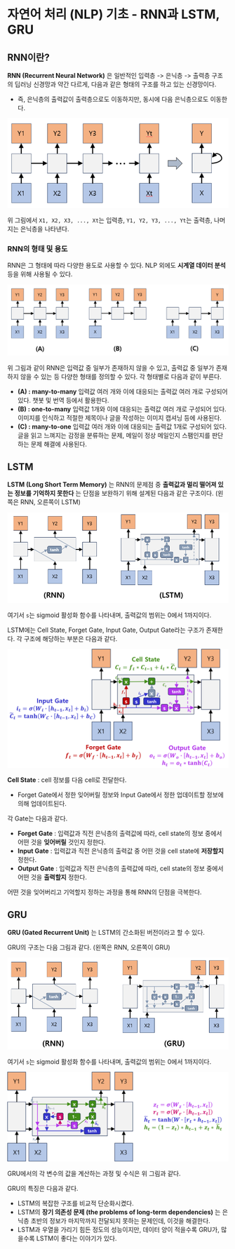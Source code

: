 # 자연어 처리 (NLP) 기초 - RNN과 LSTM, GRU

## RNN이란?
**RNN (Recurrent Neural Network)** 은 일반적인 입력층 -> 은닉층 -> 출력층 구조의 딥러닝 신경망과 약간 다르게, 다음과 같은 형태의 구조를 하고 있는 신경망이다.
* 즉, 은닉층의 출력값이 출력층으로도 이동하지만, 동시에 다음 은닉층으로도 이동한다.

![RNN의 구조](./images/RNN_1.PNG)

위 그림에서 ```X1, X2, X3, ..., Xt```는 입력층, ```Y1, Y2, Y3, ..., Yt```는 출력층, 나머지는 은닉층을 나타낸다.

### RNN의 형태 및 용도
RNN은 그 형태에 따라 다양한 용도로 사용할 수 있다. NLP 외에도 **시계열 데이터 분석** 등을 위해 사용될 수 있다.

![RNN의 형태](./images/RNN_2.PNG)

위 그림과 같이 RNN은 입력값 중 일부가 존재하지 않을 수 있고, 출력값 중 일부가 존재하지 않을 수 있는 등 다양한 형태를 정의할 수 있다. 각 형태별로 다음과 같이 부른다.

* **(A) : many-to-many** 입력값 여러 개와 이에 대응되는 출력값 여러 개로 구성되어 있다. 챗봇 및 번역 등에서 활용한다.
* **(B) : one-to-many** 입력값 1개와 이에 대응되는 출력값 여러 개로 구성되어 있다. 이미지를 인식하고 적절한 제목이나 글을 작성하는 이미지 캡셔닝 등에 사용된다.
* **(C) : many-to-one** 입력값 여러 개와 이에 대응되는 출력값 1개로 구성되어 있다. 글을 읽고 느껴지는 감정을 분류하는 문제, 메일이 정상 메일인지 스팸인지를 판단하는 문제 해결에 사용된다.

## LSTM
**LSTM (Long Short Term Memory)** 는 RNN의 문제점 중 **출력값과 멀리 떨어져 있는 정보를 기억하지 못한다** 는 단점을 보완하기 위해 설계된 다음과 같은 구조이다. (왼쪽은 RNN, 오른쪽이 LSTM)

![LSTM의 구조](./images/RNN_3.PNG)

여기서 ```s```는 sigmoid 활성화 함수를 나타내며, 출력값의 범위는 0에서 1까지이다.

LSTM에는 Cell State, Forget Gate, Input Gate, Output Gate라는 구조가 존재한다. 각 구조에 해당하는 부분은 다음과 같다.

![LSTM의 State 및 Gate](./images/RNN_4.PNG)

**Cell State** : cell 정보를 다음 cell로 전달한다.
* Forget Gate에서 정한 잊어버릴 정보와 Input Gate에서 정한 업데이트할 정보에 의해 업데이트된다.

각 Gate는 다음과 같다.
* **Forget Gate** : 입력값과 직전 은닉층의 출력값에 따라, cell state의 정보 중에서 어떤 것을 **잊어버릴** 것인지 정한다.
* **Input Gate** : 입력값과 직전 은닉층의 출력값 중 어떤 것을 cell state에 **저장할지** 정한다.
* **Output Gate** : 입력값과 직전 은닉층의 출력값에 따라, cell state의 정보 중에서 어떤 것을 **출력할지** 정한다.

어떤 것을 잊어버리고 기억할지 정하는 과정을 통해 RNN의 단점을 극복한다.

## GRU
**GRU (Gated Recurrent Unit)** 는 LSTM의 간소화된 버전이라고 할 수 있다.

GRU의 구조는 다음 그림과 같다. (왼쪽은 RNN, 오른쪽이 GRU)

![GRU의 구조](./images/RNN_5.PNG)

여기서 ```s```는 sigmoid 활성화 함수를 나타내며, 출력값의 범위는 0에서 1까지이다.

![GRU의 구조](./images/RNN_6.PNG)

GRU에서의 각 변수의 값을 계산하는 과정 및 수식은 위 그림과 같다.

GRU의 특징은 다음과 같다.
* LSTM의 복잡한 구조를 비교적 단순화시켰다.
* LSTM의 **장기 의존성 문제 (the problems of long-term dependencies)** 는 은닉층 초반의 정보가 마지막까지 전달되지 못하는 문제인데, 이것을 해결한다.
* LSTM과 우열을 가리기 힘든 정도의 성능이지만, 데이터 양이 적을수록 GRU가, 많을수록 LSTM이 좋다는 이야기가 있다.